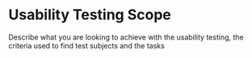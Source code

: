 # Usability Testing Scope

Describe what you are looking to achieve with the usability testing, the criteria used to find test subjects and the tasks
